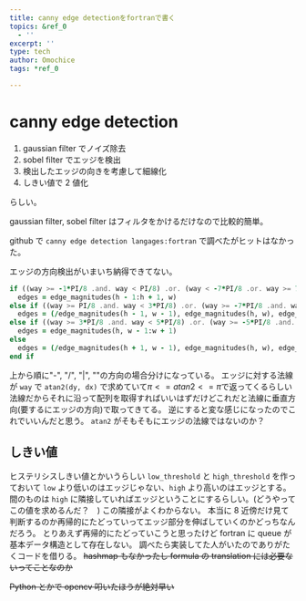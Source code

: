 ```yaml
---
title: canny edge detectionをfortranで書く
topics: &ref_0
  - ''
excerpt: ''
type: tech
author: Omochice
tags: *ref_0

---
```

# canny edge detection

1. gaussian filter でノイズ除去
1. sobel filter でエッジを検出
1. 検出したエッジの向きを考慮して細線化
1. しきい値で 2 値化

らしい。

gaussian filter, sobel filter はフィルタをかけるだけなので比較的簡単。

github で `canny edge detection langages:fortran` で調べたがヒットはなかった。

エッジの方向検出がいまいち納得できてない。

```fortran
if ((way >= -1*PI/8 .and. way < PI/8) .or. (way < -7*PI/8 .or. way >= 7*PI/8)) then
  edges = edge_magnitudes(h - 1:h + 1, w)
else if ((way >= PI/8 .and. way < 3*PI/8) .or. (way >= -7*PI/8 .and. way < -5*PI/8)) then
  edges = (/edge_magnitudes(h - 1, w - 1), edge_magnitudes(h, w), edge_magnitudes(h + 1, w + 1)/)
else if ((way >= 3*PI/8 .and. way < 5*PI/8) .or. (way >= -5*PI/8 .and. way < -3*PI/8)) then
  edges = edge_magnitudes(h, w - 1:w + 1)
else
  edges = (/edge_magnitudes(h + 1, w - 1), edge_magnitudes(h, w), edge_magnitudes(h - 1, w + 1)/)
end if
```

上から順に"-", "/", "|", "\"の方向の場合分けになっている。
エッジに対する法線が `way` で `atan2(dy, dx)` で求めていて$\pi <= atan2 <= \pi$で返ってくるらしい
法線だからそれに沿って配列を取得すればいいはずだけどこれだと法線に垂直方向(要するにエッジの方向)で取ってきてる。
逆にすると変な感じになったのでこれでいいんだと思う。
`atan2` がそもそもにエッジの法線ではないのか？

## しきい値

ヒステリシスしきい値とかいうらしい
`low_threshold` と `high_threshold` を作っておいて `low` より低いのはエッジじゃない、`high` より高いのはエッジとする。
間のものは `high` に隣接していればエッジということにするらしい。(どうやってこの値を求めるんだ？　)
この隣接がよくわからない。
本当に 8 近傍だけ見て判断するのか再帰的にたどっていってエッジ部分を伸ばしていくのかどっちなんだろう。
とりあえず再帰的にたどっていこうと思ったけど fortran に queue が基本データ構造として存在しない。
調べたら実装してた人がいたのでありがたくコードを借りる。
~~hashmap もなかったし formula の translation には必要ないってことなのか~~

~~Python とかで opencv 叩いたほうが絶対早い~~
